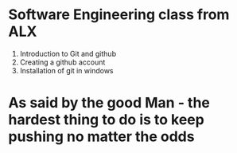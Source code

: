 # Software Engineering class from ALX

1. Introduction to Git and github
2. Creating a github account
3. Installation of git in windows

# As said by the good Man - the hardest thing to do is to keep pushing no matter the odds